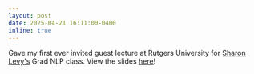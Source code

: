 ```yaml
---
layout: post
date: 2025-04-21 16:11:00-0400
inline: true
---
```

Gave my first ever invited guest lecture at Rutgers University for [Sharon Levy's](https://sharonlevy.github.io) Grad NLP class. View the slides [here](/assets/pdf/Rutgers%20Talk.pdf)!
<!-- Announcements and news can be much longer than just quick inline posts. In fact, they can have all the features available for the standard blog posts. See below. -->